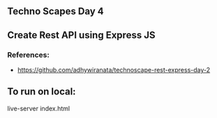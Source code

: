 ## Techno Scapes Day 4
## Create Rest API using Express JS
### References:
- https://github.com/adhywiranata/technoscape-rest-express-day-2

## To run on local:
live-server index.html
